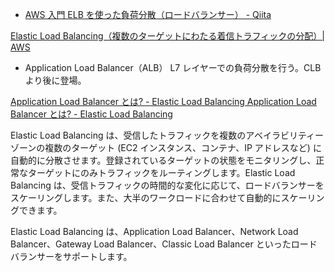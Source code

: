 - [AWS 入門 ELB を使った負荷分散（ロードバランサー） - Qiita](https://qiita.com/tseno/items/2041e82a7f2f8e721a18)

[Elastic Load Balancing（複数のターゲットにわたる着信トラフィックの分配）| AWS](https://aws.amazon.com/jp/elasticloadbalancing/?whats-new-cards-elb.sort-by=item.additionalFields.postDateTime&whats-new-cards-elb.sort-order=desc)

- Application Load Balancer（ALB） L7 レイヤーでの負荷分散を行う。CLB より後に登場。

[Application Load Balancer とは? - Elastic Load Balancing Application Load Balancer とは? - Elastic Load Balancing](https://docs.aws.amazon.com/ja_jp/elasticloadbalancing/latest/application/introduction.html)

Elastic Load Balancing は、受信したトラフィックを複数のアベイラビリティーゾーンの複数のターゲット (EC2 インスタンス、コンテナ、IP アドレスなど) に自動的に分散させます。登録されているターゲットの状態をモニタリングし、正常なターゲットにのみトラフィックをルーティングします。Elastic Load Balancing は、受信トラフィックの時間的な変化に応じて、ロードバランサーをスケーリングします。また、大半のワークロードに合わせて自動的にスケーリングできます。

Elastic Load Balancing は、Application Load Balancer、Network Load Balancer、Gateway Load Balancer、Classic Load Balancer といったロードバランサーをサポートします。
